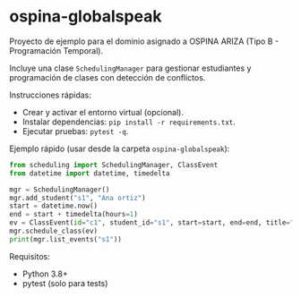 
# ospina-globalspeak

Proyecto de ejemplo para el dominio asignado a OSPINA ARIZA (Tipo B - Programación Temporal).

Incluye una clase `SchedulingManager` para gestionar estudiantes y programación de clases con detección de conflictos.

Instrucciones rápidas:

- Crear y activar el entorno virtual (opcional).
- Instalar dependencias: `pip install -r requirements.txt`.
- Ejecutar pruebas: `pytest -q`.

Ejemplo rápido (usar desde la carpeta `ospina-globalspeak`):

```python
from scheduling import SchedulingManager, ClassEvent
from datetime import datetime, timedelta

mgr = SchedulingManager()
mgr.add_student("s1", "Ana ortiz")
start = datetime.now()
end = start + timedelta(hours=1)
ev = ClassEvent(id="c1", student_id="s1", start=start, end=end, title="Inglés 101")
mgr.schedule_class(ev)
print(mgr.list_events("s1"))
```

Requisitos:

- Python 3.8+
- pytest (solo para tests)

